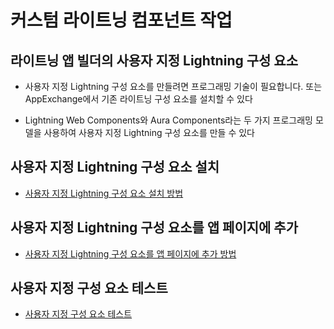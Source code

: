 # 커스텀 라이트닝 컴포넌트 작업

## 라이트닝 앱 빌더의 사용자 지정 Lightning 구성 요소

 - 사용자 지정 Lightning 구성 요소를 만들려면 프로그래밍 기술이 필요합니다. 또는 AppExchange에서 기존 라이트닝 구성 요소를 설치할 수 있다

 - Lightning Web Components와 Aura Components라는 두 가지 프로그래밍 모델을 사용하여 사용자 지정 Lightning 구성 요소를 만들 수 있다

## 사용자 지정 Lightning 구성 요소 설치

 - [사용자 지정 Lightning 구성 요소 설치 방법](https://trailhead.salesforce.com/ko/content/learn/modules/lightning_app_builder/lightning_app_builder_custom_comps?trailmix_creator_id=strailhead&trailmix_slug=prepare-for-your-salesforce-administrator-credential)

## 사용자 지정 Lightning 구성 요소를 앱 페이지에 추가

 - [사용자 지정 Lightning 구성 요소를 앱 페이지에 추가 방법](https://trailhead.salesforce.com/ko/content/learn/modules/lightning_app_builder/lightning_app_builder_custom_comps?trailmix_creator_id=strailhead&trailmix_slug=prepare-for-your-salesforce-administrator-credential)

## 사용자 지정 구성 요소 테스트

 - [사용자 지정 구성 요소 테스트](https://trailhead.salesforce.com/ko/content/learn/modules/lightning_app_builder/lightning_app_builder_custom_comps?trailmix_creator_id=strailhead&trailmix_slug=prepare-for-your-salesforce-administrator-credential)
